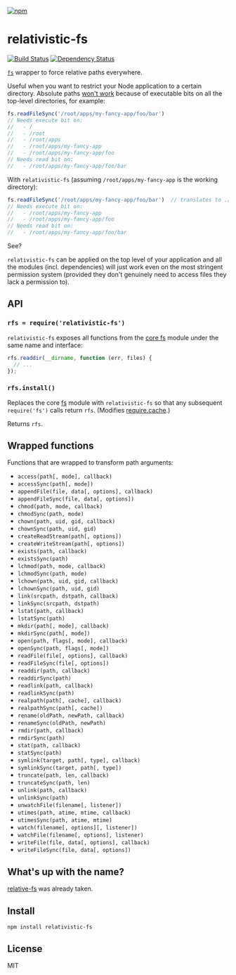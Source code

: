 [![npm](https://nodei.co/npm/relativistic-fs.png)](https://npmjs.com/package/relativistic-fs)

# relativistic-fs

[![Build Status][travis-badge]][travis] [![Dependency Status][david-badge]][david]

[`fs`][fs] wrapper to force relative paths everywhere.

Useful when you want to restrict your Node application to a certain directory. Absolute paths [won't work][se-explanation] because of executable bits on all the top-level directories, for example:

```js
fs.readFileSync('/root/apps/my-fancy-app/foo/bar')
// Needs execute bit on:
//   - /
//   - /root
//   - /root/apps
//   - /root/apps/my-fancy-app
//   - /root/apps/my-fancy-app/foo
// Needs read bit on:
//   - /root/apps/my-fancy-app/foo/bar
```

With `relativistic-fs` (assuming `/root/apps/my-fancy-app` is the working directory):

```js
fs.readFileSync('/root/apps/my-fancy-app/foo/bar')  // translates to ./foo/bar
// Needs execute bit on:
//   - /root/apps/my-fancy-app
//   - /root/apps/my-fancy-app/foo
// Needs read bit on:
//   - /root/apps/my-fancy-app/foo/bar
```

See?

`relativistic-fs` can be applied on the top level of your application and all the modules (incl. dependencies) will just work even on the most stringent permission system (provided they don't genuinely need to access files they lack a permission to).

[fs]: https://nodejs.org/api/fs.html
[se-explanation]: http://unix.stackexchange.com/questions/13858/do-the-parent-directorys-permissions-matter-when-accessing-a-subdirectory/13891#13891

[travis]: https://travis-ci.org/eush77/relativistic-fs
[travis-badge]: https://travis-ci.org/eush77/relativistic-fs.svg?branch=master
[david]: https://david-dm.org/eush77/relativistic-fs
[david-badge]: https://david-dm.org/eush77/relativistic-fs.png

## API

### `rfs = require('relativistic-fs')`

`relativistic-fs` exposes all functions from the [core fs][fs] module under the same name and interface:

```js
rfs.readdir(__dirname, function (err, files) {
  // ...
});
```

### `rfs.install()`

Replaces the core [fs] module with `relativistic-fs` so that any subsequent `require('fs')` calls return `rfs`. (Modifies [require.cache].)

Returns `rfs`.

[require.cache]: https://nodejs.org/api/globals.html#globals_require_cache

## Wrapped functions

Functions that are wrapped to transform path arguments:

- `access(path[, mode], callback)`
- `accessSync(path[, mode])`
- `appendFile(file, data[, options], callback)`
- `appendFileSync(file, data[, options])`
- `chmod(path, mode, callback)`
- `chmodSync(path, mode)`
- `chown(path, uid, gid, callback)`
- `chownSync(path, uid, gid)`
- `createReadStream(path[, options])`
- `createWriteStream(path[, options])`
- `exists(path, callback)`
- `existsSync(path)`
- `lchmod(path, mode, callback)`
- `lchmodSync(path, mode)`
- `lchown(path, uid, gid, callback)`
- `lchownSync(path, uid, gid)`
- `link(srcpath, dstpath, callback)`
- `linkSync(srcpath, dstpath)`
- `lstat(path, callback)`
- `lstatSync(path)`
- `mkdir(path[, mode], callback)`
- `mkdirSync(path[, mode])`
- `open(path, flags[, mode], callback)`
- `openSync(path, flags[, mode])`
- `readFile(file[, options], callback)`
- `readFileSync(file[, options])`
- `readdir(path, callback)`
- `readdirSync(path)`
- `readlink(path, callback)`
- `readlinkSync(path)`
- `realpath(path[, cache], callback)`
- `realpathSync(path[, cache])`
- `rename(oldPath, newPath, callback)`
- `renameSync(oldPath, newPath)`
- `rmdir(path, callback)`
- `rmdirSync(path)`
- `stat(path, callback)`
- `statSync(path)`
- `symlink(target, path[, type], callback)`
- `symlinkSync(target, path[, type])`
- `truncate(path, len, callback)`
- `truncateSync(path, len)`
- `unlink(path, callback)`
- `unlinkSync(path)`
- `unwatchFile(filename[, listener])`
- `utimes(path, atime, mtime, callback)`
- `utimesSync(path, atime, mtime)`
- `watch(filename[, options][, listener])`
- `watchFile(filename[, options], listener)`
- `writeFile(file, data[, options], callback)`
- `writeFileSync(file, data[, options])`

## What's up with the name?

[relative-fs] was already taken.

[relative-fs]: https://github.com/spenceralger/relative-fs

## Install

```
npm install relativistic-fs
```

## License

MIT
